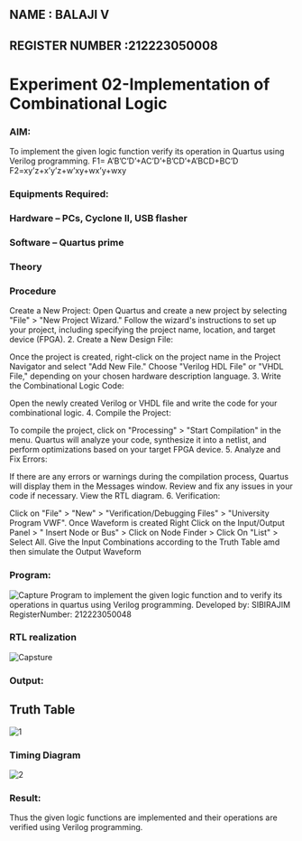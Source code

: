 ## NAME : BALAJI V
## REGISTER NUMBER :212223050008

# Experiment 02-Implementation of Combinational Logic

### AIM:
To implement the given logic function verify its operation in Quartus using Verilog programming. F1= A’B’C’D’+AC’D’+B’CD’+A’BCD+BC’D F2=xy’z+x’y’z+w’xy+wx’y+wxy

### Equipments Required:
### Hardware – PCs, Cyclone II, USB flasher
### Software – Quartus prime
### Theory
### Procedure
Create a New Project:
Open Quartus and create a new project by selecting "File" > "New Project Wizard." Follow the wizard's instructions to set up your project, including specifying the project name, location, and target device (FPGA). 2. Create a New Design File:

Once the project is created, right-click on the project name in the Project Navigator and select "Add New File." Choose "Verilog HDL File" or "VHDL File," depending on your chosen hardware description language. 3. Write the Combinational Logic Code:

Open the newly created Verilog or VHDL file and write the code for your combinational logic. 4. Compile the Project:

To compile the project, click on "Processing" > "Start Compilation" in the menu. Quartus will analyze your code, synthesize it into a netlist, and perform optimizations based on your target FPGA device. 5. Analyze and Fix Errors:

If there are any errors or warnings during the compilation process, Quartus will display them in the Messages window. Review and fix any issues in your code if necessary. View the RTL diagram. 6. Verification:

Click on "File" > "New" > "Verification/Debugging Files" > "University Program VWF". Once Waveform is created Right Click on the Input/Output Panel > " Insert Node or Bus" > Click on Node Finder > Click On "List" > Select All. Give the Input Combinations according to the Truth Table amd then simulate the Output Waveform

### Program:
![Capture](https://github.com/Kershombalaji/Experiment_02_Implementation_of_combinational_logic/assets/155218041/796bf630-0dd5-4483-98f3-55959a9dfd57)
Program to implement the given logic function and to verify its operations in quartus using Verilog programming. Developed by: SIBIRAJIM RegisterNumber: 212223050048 

### RTL realization
![Capsture](https://github.com/Kershombalaji/Experiment_02_Implementation_of_combinational_logic/assets/155218041/b98d2f85-2ad3-413f-98c8-cd5e14264801)

### Output:
## Truth Table
![1](https://github.com/Kershombalaji/Experiment_02_Implementation_of_combinational_logic/assets/155218041/a113be2e-1db7-484e-a58e-a04bbc52e02a)

### Timing Diagram

![2](https://github.com/Kershombalaji/Experiment_02_Implementation_of_combinational_logic/assets/155218041/a6424949-fff0-4a49-b94e-82bf7fd24864)

### Result:
Thus the given logic functions are implemented and their operations are verified using Verilog programming.
